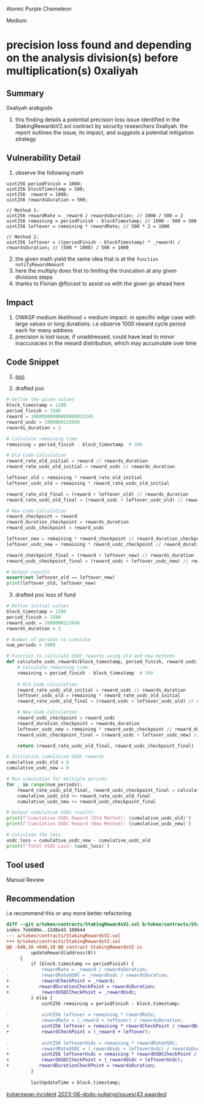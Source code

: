 Atomic Purple Chameleon

Medium

# precision loss found and depending on the analysis division(s) before multiplication(s) 0xaliyah

## Summary

0xaliyah
arabgodx

1. this finding details a potential precision loss issue identified in the StakingRewardsV2.sol contract by security researchers 0xaliyah. the report outlines the issue, its impact, and suggests a potential mitigation strategy

## Vulnerability Detail

1. observe the following math

```solidity
uint256 periodFinish = 1000;
uint256 blockTimestamp = 500;
uint256 _reward = 1000;
uint256 rewardsDuration = 500;

// Method 1:
uint256 rewardRate = _reward / rewardsDuration; // 1000 / 500 = 2
uint256 remaining = periodFinish - blockTimestamp; // 1000 - 500 = 500
uint256 leftover = remaining * rewardRate; // 500 * 2 = 1000

// Method 2:
uint256 leftover = ((periodFinish - blockTimestamp) * _reward) / rewardsDuration; // (500 * 1000) / 500 = 1000
```

2. the given math yield the same idea that is at the `function notifyRewardAmount`
3. here the multiply does first to limiting the truncation at any given divisions steps
4. thanks to Florian @flocast to assist us with the given go ahead here

## Impact

1. OWASP medium likelihood + medium impact. in specific edge case with large values or long durations. i.e observe 1000 reward cycle period each for many address
2. precision is lost issue, if unaddressed, could have lead to minor inaccuracies in the reward distribution, which may accumulate over time

## Code Snippet

1. [poc](https://github.com/sherlock-audit/2024-07-kwenta-staking-contracts/blob/0527fb7425206a3338c23177416436c6286cedf9/token/contracts/StakingRewardsV2.sol#L645)

2. drafted poc

```python
# Define the given values
block_timestamp = 1200
period_finish = 1500
reward = 10000000000000000012345
reward_usdc = 1000000123456
rewards_duration = 3

# Calculate remaining time
remaining = period_finish - block_timestamp  # 300

# Old Code Calculation
reward_rate_old_initial = reward // rewards_duration
reward_rate_usdc_old_initial = reward_usdc // rewards_duration

leftover_old = remaining * reward_rate_old_initial
leftover_usdc_old = remaining * reward_rate_usdc_old_initial

reward_rate_old_final = (reward + leftover_old) // rewards_duration
reward_rate_usdc_old_final = (reward_usdc + leftover_usdc_old) // rewards_duration

# New Code Calculation
reward_checkpoint = reward
reward_duration_checkpoint = rewards_duration
reward_usdc_checkpoint = reward_usdc

leftover_new = remaining * reward_checkpoint // reward_duration_checkpoint
leftover_usdc_new = remaining * reward_usdc_checkpoint // reward_duration_checkpoint

reward_checkpoint_final = (reward + leftover_new) // rewards_duration
reward_usdc_checkpoint_final = (reward_usdc + leftover_usdc_new) // rewards_duration

# Output results
assert(not leftover_old == leftover_new)
print(leftover_old, leftover_new)
```

3. drafted poc loss of fund

```python
# Define initial values
block_timestamp = 1200
period_finish = 1500
reward_usdc = 1000000123456
rewards_duration = 3

# Number of periods to simulate
num_periods = 1000

# Function to calculate USDC rewards using old and new methods
def calculate_usdc_rewards(block_timestamp, period_finish, reward_usdc, rewards_duration):
    # Calculate remaining time
    remaining = period_finish - block_timestamp  # 300
    
    # Old Code Calculation
    reward_rate_usdc_old_initial = reward_usdc // rewards_duration
    leftover_usdc_old = remaining * reward_rate_usdc_old_initial
    reward_rate_usdc_old_final = (reward_usdc + leftover_usdc_old) // rewards_duration

    # New Code Calculation
    reward_usdc_checkpoint = reward_usdc
    reward_duration_checkpoint = rewards_duration
    leftover_usdc_new = remaining * reward_usdc_checkpoint // reward_duration_checkpoint
    reward_usdc_checkpoint_final = (reward_usdc + leftover_usdc_new) // rewards_duration

    return (reward_rate_usdc_old_final, reward_usdc_checkpoint_final)

# Initialize cumulative USDC rewards
cumulative_usdc_old = 0
cumulative_usdc_new = 0

# Run simulation for multiple periods
for _ in range(num_periods):
    reward_rate_usdc_old_final, reward_usdc_checkpoint_final = calculate_usdc_rewards(block_timestamp, period_finish, reward_usdc, rewards_duration)
    cumulative_usdc_old += reward_rate_usdc_old_final
    cumulative_usdc_new += reward_usdc_checkpoint_final

# Output cumulative USDC results
print(f'Cumulative USDC Reward (Old Method): {cumulative_usdc_old}')
print(f'Cumulative USDC Reward (New Method): {cumulative_usdc_new}')

# Calculate the loss
usdc_loss = cumulative_usdc_new - cumulative_usdc_old
print(f'Total USDC Loss: {usdc_loss}')
```

## Tool used

Manual Review

## Recommendation

i.e recommend this or any more better refactoring

```diff
diff --git a/token/contracts/StakingRewardsV2.sol b/token/contracts/StakingRewardsV2.sol
index 7eb600e..12d8e43 100644
--- a/token/contracts/StakingRewardsV2.sol
+++ b/token/contracts/StakingRewardsV2.sol
@@ -648,16 +648,18 @@ contract StakingRewardsV2 is
         updateReward(address(0))
     {
         if (block.timestamp >= periodFinish) {
-            rewardRate = _reward / rewardsDuration;
-            rewardRateUSDC = _rewardUsdc / rewardsDuration;
+            rewardCheckPoint = _reward;
+			rewardDurationCheckPoint = rewardsDuration;
+            rewardUSDCCheckPoint = _rewardUsdc;
         } else {
             uint256 remaining = periodFinish - block.timestamp;
 
-            uint256 leftover = remaining * rewardRate;
-            rewardRate = (_reward + leftover) / rewardsDuration;
+            uint256 leftover = remaining * rewardCheckPoint / rewardDurationCheckPoint;
+            rewardCheckPoint = (_reward + leftover);
 
-            uint256 leftoverUsdc = remaining * rewardRateUSDC;
-            rewardRateUSDC = (_rewardUsdc + leftoverUsdc) / rewardsDuration;
+            uint256 leftoverUsdc = remaining * rewardUSDCCheckPoint / rewardDurationCheckPoint;
+            rewardUSDCCheckPoint = (_rewardUsdc + leftoverUsdc);
+			rewardDurationCheckPoint = rewardsDuration;
         }
 
         lastUpdateTime = block.timestamp;
```

[kyberswap-incident](https://blocksecteam.medium.com/yet-another-tragedy-of-precision-loss-an-in-depth-analysis-of-the-kyberswap-incident-b0556022a570)
[2023-06-dodo-judging/issues/43 awarded](https://github.com/sherlock-audit/2023-06-dodo-judging/issues/43)